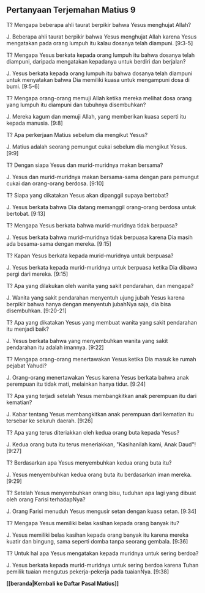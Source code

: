 ## Pertanyaan Terjemahan Matius 9 ##

T? Mengapa beberapa ahli taurat berpikir bahwa Yesus menghujat Allah?

J. Beberapa ahli taurat berpikir bahwa Yesus menghujat Allah karena Yesus mengatakan pada orang lumpuh itu kalau dosanya telah diampuni. [9:3-5]

T? Mengapa Yesus berkata kepada orang lumpuh itu bahwa dosanya telah diampuni, daripada mengatakan kepadanya untuk berdiri dan berjalan?

J. Yesus berkata kepada orang lumpuh itu bahwa dosanya telah diampuni untuk menyatakan bahwa Dia memiliki kuasa untuk mengampuni dosa di bumi. [9:5-6]

T? Mengapa orang-orang memuji Allah ketika mereka melihat dosa orang yang lumpuh itu diampuni dan tubuhnya disembuhkan?

J. Mereka kagum dan memuji Allah, yang memberikan kuasa seperti itu kepada manusia. [9:8]

T? Apa perkerjaan Matius sebelum dia mengikut Yesus?

J. Matius adalah seorang pemungut cukai sebelum dia mengikut Yesus. [9:9]

T? Dengan siapa Yesus dan murid-muridnya makan bersama?

J. Yesus dan murid-muridnya makan bersama-sama dengan para pemungut cukai dan orang-orang berdosa. [9:10]

T? Siapa yang dikatakan Yesus akan dipanggil supaya bertobat?

J. Yesus berkata bahwa Dia datang memanggil orang-orang berdosa untuk bertobat. [9:13]

T? Mengapa Yesus berkata bahwa murid-muridnya tidak berpuasa?

J. Yesus berkata bahwa murid-muridnya tidak berpuasa karena Dia masih ada besama-sama dengan mereka. [9:15]

T? Kapan Yesus berkata kepada murid-muridnya untuk berpuasa?

J. Yesus berkata kepada murid-muridnya untuk berpuasa ketika Dia dibawa pergi dari mereka. [9:15]

T? Apa yang dilakukan oleh wanita yang sakit pendarahan, dan mengapa?

J. Wanita yang sakit pendarahan menyentuh ujung jubah Yesus karena berpikir bahwa hanya dengan menyentuh jubahNya saja, dia bisa disembuhkan. [9:20-21]

T? Apa yang dikatakan Yesus yang membuat wanita yang sakit pendarahan itu menjadi baik?

J. Yesus berkata bahwa yang menyembuhkan wanita yang sakit pendarahan itu adalah imannya. [9:22]

T? Mengapa orang-orang menertawakan Yesus ketika Dia masuk ke rumah pejabat Yahudi?

J. Orang-orang menertawakan Yesus karena Yesus berkata bahwa anak perempuan itu tidak mati, melainkan hanya tidur. [9:24]

T? Apa yang terjadi setelah Yesus membangkitkan anak perempuan itu dari kematian?

J. Kabar tentang Yesus membangkitkan anak perempuan dari kematian itu tersebar ke seluruh daerah. [9:26]

T? Apa yang terus diteriakkan oleh kedua orang buta kepada Yesus?

J. Kedua orang buta itu terus meneriakkan, "Kasihanilah kami, Anak Daud"! [9:27]

T? Berdasarkan apa Yesus menyembuhkan kedua orang buta itu?

J. Yesus menyembuhkan kedua orang buta itu berdasarkan iman mereka. [9:29]

T? Setelah Yesus menyembuhkan orang bisu, tuduhan apa lagi yang dibuat oleh orang Farisi terhadapNya?

J. Orang Farisi menuduh Yesus mengusir setan dengan kuasa setan. [9:34]

T? Mengapa Yesus memiliki belas kasihan kepada orang banyak itu?

J. Yesus memiliki belas kasihan kepada orang banyak itu karena mereka kuatir dan bingung, sama seperti domba tanpa seorang gembala. [9:36]

T? Untuk hal apa Yesus mengatakan kepada muridnya untuk sering berdoa?

J. Yesus berkata kepada murid-muridnya untuk sering berdoa karena Tuhan pemilik tuaian mengutus pekerja-pekerja pada tuaianNya. [9:38]

__[[beranda|Kembali ke Daftar Pasal Matius]]__

